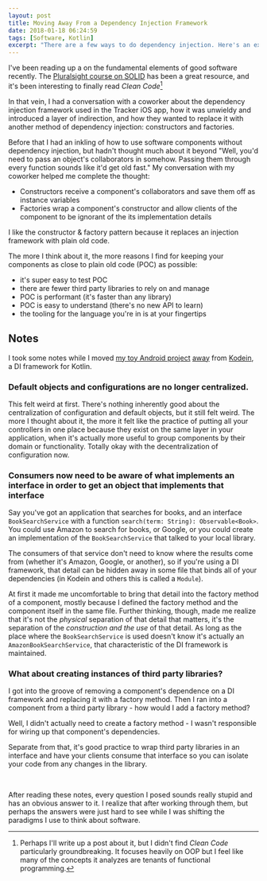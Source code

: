 ```yaml
---
layout: post
title: Moving Away From a Dependency Injection Framework
date: 2018-01-18 06:24:59
tags: [Software, Kotlin]
excerpt: "There are a few ways to do dependency injection. Here's an exploration of constructors & factories in a small Kotlin Android app."
---
```


I've been reading up a on the fundamental elements of good software recently. The [Pluralsight course on SOLID](https://www.pluralsight.com/courses/encapsulation-solid) has been a great resource, and it's been interesting to finally read *Clean Code*[^1]

In that vein, I had a conversation with a coworker about the dependency injection framework used in the Tracker iOS app, how it was unwieldy and introduced a layer of indirection, and how they wanted to replace it with another method of dependency injection: constructors and factories.

Before that I had an inkling of how to use software components without dependency injection, but hadn't thought much about it beyond "Well, you'd need to pass an object's collaborators in somehow. Passing them through every function sounds like it'd get old fast." My conversation with my coworker helped me complete the thought:

- Constructors receive a component's collaborators and save them off as instance variables
- Factories wrap a component's constructor and allow clients of the component to be ignorant of the its implementation details

I like the constructor & factory pattern because it replaces an injection framework with plain old code.

The more I think about it, the more reasons I find for keeping your components as close to plain old code (POC) as possible:

- it's super easy to test POC
- there are fewer third party libraries to rely on and manage
- POC is performant (it's faster than any library)
- POC is easy to understand (there's no new API to learn)
- the tooling for the language you're in is at your fingertips

## Notes

I took some notes while I moved [my toy Android project](https://github.com/lalunamel/ReaderAndroid) [away](https://github.com/lalunamel/ReaderAndroid/commit/3f19d5160bc5c416ec36e2f96c3c57d221e9b251) from [Kodein](https://salomonbrys.github.io/Kodein/), a DI framework for Kotlin.

### Default objects and configurations are no longer centralized.
This felt weird at first. There's nothing inherently good about the centralization of configuration and default objects, but it still felt weird. The more I thought about it, the more it felt like the practice of putting all your controllers in one place because they exist on the same layer in your application, when it's actually more useful to group components by their domain or functionality. Totally okay with the decentralization of configuration now.

### Consumers now need to be aware of what implements an interface in order to get an object that implements that interface
Say you've got an application that searches for books, and an interface `BookSearchService` with a function `search(term: String): Observable<Book>`. You could use Amazon to search for books, or Google, or you could create an implementation of the `BookSearchService` that talked to your local library.

The consumers of that service don't need to know where the results come from (whether it's Amazon, Google, or another), so if you're using a DI framework, that detail can be hidden away in some file that binds all of your dependencies (in Kodein and others this is called a `Module`).

At first it made me uncomfortable to bring that detail into the factory method of a component, mostly because I defined the factory method and the component itself in the same file. Further thinking, though, made me realize that it's not the *physical* separation of that detail that matters, it's the separation of the *construction and the use* of that detail. As long as the place where the `BookSearchService` is used doesn't know it's actually an `AmazonBookSearchService`, that characteristic of the DI framework is maintained.

### What about creating instances of third party libraries?
I got into the groove of removing a component's dependence on a DI framework and replacing it with a factory method. Then I ran into a component from a third party library - how would I add a factory method?

Well, I didn't actually need to create a factory method - I wasn't responsible for wiring up that component's dependencies.

Separate from that, it's good practice to wrap third party libraries in an interface and have your clients consume that interface so you can isolate your code from any changes in the library.

<br/>

After reading these notes, every question I posed sounds really stupid and has an obvious answer to it.
I realize that after working through them, but perhaps the answers were just hard to see while I was shifting the paradigms I use to think about software.



[^1]: Perhaps I'll write up a post about it, but I didn't find *Clean Code* particularly groundbreaking. It focuses heavily on OOP but I feel like many of the concepts it analyzes are tenants of functional programming.
